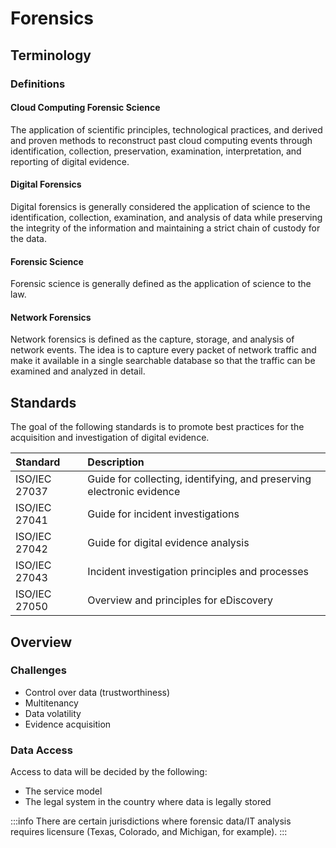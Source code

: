 # Forensics

## Terminology

### Definitions

#### Cloud Computing Forensic Science

The application of scientific principles, technological practices, and derived and proven methods to reconstruct past cloud computing events through identification, collection, preservation, examination, interpretation, and reporting of digital evidence.

#### Digital Forensics

Digital forensics is generally considered the application of science to the identification, collection, examination, and analysis of data while preserving the integrity of the information and maintaining a strict chain of custody for the data.

#### Forensic Science

Forensic science is generally defined as the application of science to the law.

#### Network Forensics

Network forensics is defined as the capture, storage, and analysis of network events. The idea is to capture every packet of network traffic and make it available in a single searchable database so that the traffic can be examined and analyzed in detail.

## Standards

The goal of the following standards is to promote best practices for the acquisition and investigation of digital evidence.

| Standard | Description |
| :--- | :--- |
| ISO/IEC 27037 | Guide for collecting, identifying, and preserving electronic evidence |
| ISO/IEC 27041 | Guide for incident investigations |
| ISO/IEC 27042 | Guide for digital evidence analysis |
| ISO/IEC 27043 | Incident investigation principles and processes |
| ISO/IEC 27050 | Overview and principles for eDiscovery |

## Overview

### Challenges

- Control over data \(trustworthiness\)
- Multitenancy
- Data volatility
- Evidence acquisition

### Data Access

Access to data will be decided by the following:

- The service model
- The legal system in the country where data is legally stored

:::info
There are certain jurisdictions where forensic data/IT analysis requires licensure \(Texas, Colorado, and Michigan, for example\).
:::